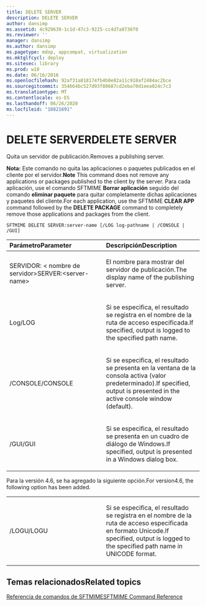 ```yaml
---
title: DELETE SERVER
description: DELETE SERVER
author: dansimp
ms.assetid: 4c929639-1c1d-47c3-9225-cc4d7a8736f0
ms.reviewer: ''
manager: dansimp
ms.author: dansimp
ms.pagetype: mdop, appcompat, virtualization
ms.mktglfcycl: deploy
ms.sitesec: library
ms.prod: w10
ms.date: 06/16/2016
ms.openlocfilehash: 92af31a818174fb4b0e82a11c918af2484ac2bce
ms.sourcegitcommit: 354664bc527d93f80687cd2eba70d1eea024c7c3
ms.translationtype: MT
ms.contentlocale: es-ES
ms.lasthandoff: 06/26/2020
ms.locfileid: "10821691"
---
```

# <span data-ttu-id="2cb0a-103">DELETE SERVER</span><span class="sxs-lookup"><span data-stu-id="2cb0a-103">DELETE SERVER</span></span>


<span data-ttu-id="2cb0a-104">Quita un servidor de publicación.</span><span class="sxs-lookup"><span data-stu-id="2cb0a-104">Removes a publishing server.</span></span>

<span data-ttu-id="2cb0a-105">**Nota:**  Este comando no quita las aplicaciones o paquetes publicados en el cliente por el servidor.</span><span class="sxs-lookup"><span data-stu-id="2cb0a-105">**Note** This command does not remove any applications or packages published to the client by the server.</span></span> <span data-ttu-id="2cb0a-106">Para cada aplicación, use el comando SFTMIME **Borrar aplicación** seguido del comando **eliminar paquete** para quitar completamente dichas aplicaciones y paquetes del cliente.</span><span class="sxs-lookup"><span data-stu-id="2cb0a-106">For each application, use the SFTMIME **CLEAR APP** command followed by the **DELETE PACKAGE** command to completely remove those applications and packages from the client.</span></span>

 

`SFTMIME DELETE SERVER:server-name [/LOG log-pathname | /CONSOLE | /GUI]`

<table>
<colgroup>
<col width="50%" />
<col width="50%" />
</colgroup>
<thead>
<tr class="header">
<th align="left"><span data-ttu-id="2cb0a-107">Parámetro</span><span class="sxs-lookup"><span data-stu-id="2cb0a-107">Parameter</span></span></th>
<th align="left"><span data-ttu-id="2cb0a-108">Descripción</span><span class="sxs-lookup"><span data-stu-id="2cb0a-108">Description</span></span></th>
</tr>
</thead>
<tbody>
<tr class="odd">
<td align="left"><p><span data-ttu-id="2cb0a-109">SERVIDOR: &lt; nombre de servidor&gt;</span><span class="sxs-lookup"><span data-stu-id="2cb0a-109">SERVER:&lt;server-name&gt;</span></span></p></td>
<td align="left"><p><span data-ttu-id="2cb0a-110">El nombre para mostrar del servidor de publicación.</span><span class="sxs-lookup"><span data-stu-id="2cb0a-110">The display name of the publishing server.</span></span></p></td>
</tr>
<tr class="even">
<td align="left"><p><span data-ttu-id="2cb0a-111">Log</span><span class="sxs-lookup"><span data-stu-id="2cb0a-111">/LOG</span></span></p></td>
<td align="left"><p><span data-ttu-id="2cb0a-112">Si se especifica, el resultado se registra en el nombre de la ruta de acceso especificada.</span><span class="sxs-lookup"><span data-stu-id="2cb0a-112">If specified, output is logged to the specified path name.</span></span></p></td>
</tr>
<tr class="odd">
<td align="left"><p><span data-ttu-id="2cb0a-113">/CONSOLE</span><span class="sxs-lookup"><span data-stu-id="2cb0a-113">/CONSOLE</span></span></p></td>
<td align="left"><p><span data-ttu-id="2cb0a-114">Si se especifica, el resultado se presenta en la ventana de la consola activa (valor predeterminado).</span><span class="sxs-lookup"><span data-stu-id="2cb0a-114">If specified, output is presented in the active console window (default).</span></span></p></td>
</tr>
<tr class="even">
<td align="left"><p><span data-ttu-id="2cb0a-115">/GUI</span><span class="sxs-lookup"><span data-stu-id="2cb0a-115">/GUI</span></span></p></td>
<td align="left"><p><span data-ttu-id="2cb0a-116">Si se especifica, el resultado se presenta en un cuadro de diálogo de Windows.</span><span class="sxs-lookup"><span data-stu-id="2cb0a-116">If specified, output is presented in a Windows dialog box.</span></span></p></td>
</tr>
</tbody>
</table>

 

<span data-ttu-id="2cb0a-117">Para la versión 4.6, se ha agregado la siguiente opción.</span><span class="sxs-lookup"><span data-stu-id="2cb0a-117">For version4.6, the following option has been added.</span></span>

<table>
<colgroup>
<col width="50%" />
<col width="50%" />
</colgroup>
<tbody>
<tr class="odd">
<td align="left"><p><span data-ttu-id="2cb0a-118">/LOGU</span><span class="sxs-lookup"><span data-stu-id="2cb0a-118">/LOGU</span></span></p></td>
<td align="left"><p><span data-ttu-id="2cb0a-119">Si se especifica, el resultado se registra en el nombre de la ruta de acceso especificada en formato Unicode.</span><span class="sxs-lookup"><span data-stu-id="2cb0a-119">If specified, output is logged to the specified path name in UNICODE format.</span></span></p></td>
</tr>
</tbody>
</table>

 

## <span data-ttu-id="2cb0a-120">Temas relacionados</span><span class="sxs-lookup"><span data-stu-id="2cb0a-120">Related topics</span></span>


[<span data-ttu-id="2cb0a-121">Referencia de comandos de SFTMIME</span><span class="sxs-lookup"><span data-stu-id="2cb0a-121">SFTMIME Command Reference</span></span>](sftmime--command-reference.md)

 

 





